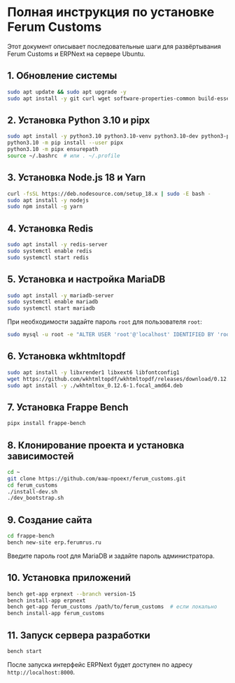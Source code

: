# Полная инструкция по установке Ferum Customs

Этот документ описывает последовательные шаги для развёртывания Ferum Customs и ERPNext на сервере Ubuntu.

## 1. Обновление системы
```bash
sudo apt update && sudo apt upgrade -y
sudo apt install -y git curl wget software-properties-common build-essential
```

## 2. Установка Python 3.10 и pipx
```bash
sudo apt install -y python3.10 python3.10-venv python3.10-dev python3-pip
python3.10 -m pip install --user pipx
python3.10 -m pipx ensurepath
source ~/.bashrc  # или . ~/.profile
```

## 3. Установка Node.js 18 и Yarn
```bash
curl -fsSL https://deb.nodesource.com/setup_18.x | sudo -E bash -
sudo apt install -y nodejs
sudo npm install -g yarn
```

## 4. Установка Redis
```bash
sudo apt install -y redis-server
sudo systemctl enable redis
sudo systemctl start redis
```

## 5. Установка и настройка MariaDB
```bash
sudo apt install -y mariadb-server
sudo systemctl enable mariadb
sudo systemctl start mariadb
```
При необходимости задайте пароль `root` для пользователя `root`:
```bash
sudo mysql -u root -e "ALTER USER 'root'@'localhost' IDENTIFIED BY 'root'; FLUSH PRIVILEGES;"
```

## 6. Установка wkhtmltopdf
```bash
sudo apt install -y libxrender1 libxext6 libfontconfig1
wget https://github.com/wkhtmltopdf/wkhtmltopdf/releases/download/0.12.6-1/wkhtmltox_0.12.6-1.focal_amd64.deb
sudo apt install -y ./wkhtmltox_0.12.6-1.focal_amd64.deb
```

## 7. Установка Frappe Bench
```bash
pipx install frappe-bench
```

## 8. Клонирование проекта и установка зависимостей
```bash
cd ~
git clone https://github.com/ваш-проект/ferum_customs.git
cd ferum_customs
./install-dev.sh
./dev_bootstrap.sh
```

## 9. Создание сайта
```bash
cd frappe-bench
bench new-site erp.ferumrus.ru
```
Введите пароль root для MariaDB и задайте пароль администратора.

## 10. Установка приложений
```bash
bench get-app erpnext --branch version-15
bench install-app erpnext
bench get-app ferum_customs /path/to/ferum_customs  # если локально
bench install-app ferum_customs
```

## 11. Запуск сервера разработки
```bash
bench start
```
После запуска интерфейс ERPNext будет доступен по адресу `http://localhost:8000`.

